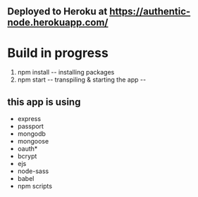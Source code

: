 Deployed to Heroku at 
https://authentic-node.herokuapp.com/
--

# Build in progress
1. npm install -- installing packages
2. npm start -- transpiling & starting the app
--

this app is using
--

* express
* passport
* mongodb
* mongoose
* oauth*
* bcrypt
* ejs
* node-sass
* babel
* npm scripts



